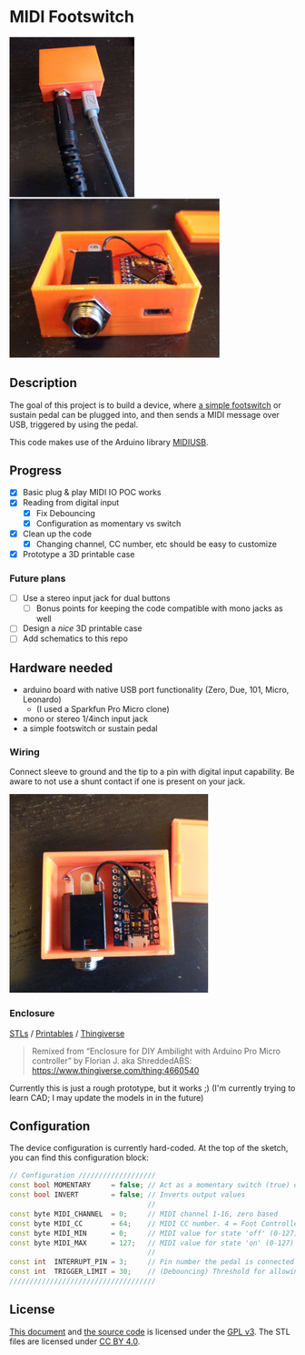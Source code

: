 # MIDI Footswitch

<a href="./img/midi-2.jpg"><img src="./img/midi-2.jpg" width=220 alt="Photo of a prototype enclosed and in use" /></a>
<a href="./img/midi-1.jpg"><img src="./img/midi-1.jpg" width=370 alt="Photo of a prototype enclosed with the top of the enclosure removed" /></a>

## Description
The goal of this project is to build a device, where [a simple footswitch](https://archive.is/ykACL/2fbe0dc294888a247c4ef17947f29507e65076bb.jpg) or sustain pedal can be plugged into, and then sends a MIDI message over USB, triggered by using the pedal.

This code makes use of the Arduino library [MIDIUSB](https://github.com/arduino-libraries/MIDIUSB).

## Progress
- [x] Basic plug & play MIDI IO POC works
- [x] Reading from digital input
  - [x] Fix Debouncing
  - [x] Configuration as momentary vs switch 
- [x] Clean up the code
  - [x] Changing channel, CC number, etc should be easy to customize
- [x] Prototype a 3D printable case
  
### Future plans
- [ ] Use a stereo input jack for dual buttons
  - [ ] Bonus points for keeping the code compatible with mono jacks as well
- [ ] Design a *nice* 3D printable case
- [ ] Add schematics to this repo

## Hardware needed
- arduino board with native USB port functionality (Zero, Due, 101, Micro, Leonardo)
  - (I used a Sparkfun Pro Micro clone)
- mono or stereo 1/4inch input jack
- a simple footswitch or sustain pedal

### Wiring
Connect sleeve to ground and the tip to a pin with digital input capability. Be aware to not use a shunt contact if one is present on your jack.

<a href="./img/midi-3.jpg"><img src="./img/midi-3.jpg" width=350 alt="Photo of the prototype enclosure 3D printed and wired" /></a>

### Enclosure
[STLs](/stl/) /
[Printables](https://www.printables.com/model/449993-enclosure-for-pro-micro-quarter-inch-jack) / [Thingiverse](https://www.thingiverse.com/thing:5964743)
> Remixed from “Enclosure for DIY Ambilight with Arduino Pro Micro controller” by Florian J. aka ShreddedABS: https://www.thingiverse.com/thing:4660540

Currently this is just a rough prototype, but it works ;) (I'm currently trying to learn CAD; I may update the models in in the future)

## Configuration
The device configuration is currently hard-coded. At the top of the sketch, you can find this configuration block: 
```cpp
// Configuration ///////////////////
const bool MOMENTARY     = false; // Act as a momentary switch (true) or push button (false)
const bool INVERT        = false; // Inverts output values
                                  //
const byte MIDI_CHANNEL  = 0;     // MIDI channel 1-16, zero based
const byte MIDI_CC       = 64;    // MIDI CC number. 4 = Foot Controller; 64 = Sustain Pedal; https://www.midi.org/specifications-old/item/table-3-control-change-messages-data-bytes-2
const byte MIDI_MIN      = 0;     // MIDI value for state 'off' (0-127)
const byte MIDI_MAX      = 127;   // MIDI value for state 'on' (0-127)
                                  //
const int  INTERRUPT_PIN = 3;     // Pin number the pedal is connected to
const int  TRIGGER_LIMIT = 30;    // (Debouncing) Threshold for allowing the next trigger to occur, in milliseconds
////////////////////////////////////
```

## License
[This document](./README) and [the source code](./midi_footswitch.ino) is licensed under the [GPL v3](./LICENSE). The STL files are licensed under [CC BY 4.0](https://creativecommons.org/licenses/by/4.0/).